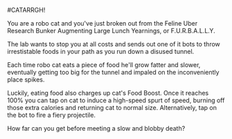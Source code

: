 #CATARRGH!

You are a robo cat and you've just broken out from the Feline Uber Research Bunker Augmenting Large Lunch Yearnings, or F.U.R.B.A.L.L.Y.

The lab wants to stop you at all costs and sends out one of it bots to throw irrestistable foods in your path as you run down a disused tunnel.

Each time robo cat eats a piece of food he'll grow fatter and slower, eventually getting too big for the tunnel and impaled on the inconveniently place spikes.

Luckily, eating food also charges up cat's Food Boost. Once it reaches 100% you can tap on cat to induce a high-speed spurt of speed, burning off those extra calories and returning cat to normal size. Alternatively, tap on the bot to fire a fiery projectile.

How far can you get before meeting a slow and blobby death?